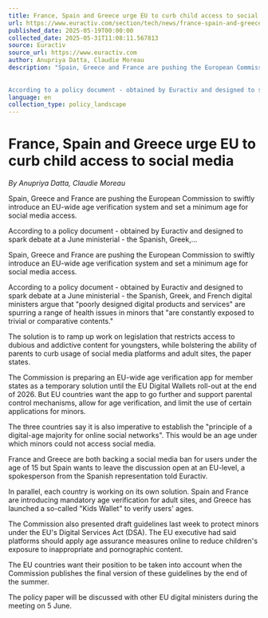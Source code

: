 ```yaml
---
title: France, Spain and Greece urge EU to curb child access to social media
url: https://www.euractiv.com/section/tech/news/france-spain-and-greece-urge-eu-to-curb-child-access-to-social-media/
published_date: 2025-05-19T00:00:00
collected_date: 2025-05-31T11:08:11.567813
source: Euractiv
source_url: https://www.euractiv.com
author: Anupriya Datta, Claudie Moreau
description: "Spain, Greece and France are pushing the European Commission to swiftly introduce an EU-wide age verification system and set a minimum age for social media access. 
 
 
According to a policy document - obtained by Euractiv and designed to spark debate at a June ministerial - the Spanish, Greek,..."
language: en
collection_type: policy_landscape
---
```


# France, Spain and Greece urge EU to curb child access to social media

*By Anupriya Datta, Claudie Moreau*

Spain, Greece and France are pushing the European Commission to swiftly introduce an EU-wide age verification system and set a minimum age for social media access. 
 
 
According to a policy document - obtained by Euractiv and designed to spark debate at a June ministerial - the Spanish, Greek,...

Spain, Greece and France are pushing the European Commission to swiftly introduce an EU-wide age verification system and set a minimum age for social media access.

According to a policy document - obtained by Euractiv and designed to spark debate at a June ministerial - the Spanish, Greek, and French digital ministers argue that "poorly designed digital products and services" are spurring a range of health issues in minors that "are constantly exposed to trivial or comparative contents."

The solution is to ramp up work on legislation that restricts access to dubious and addictive content for youngsters, while bolstering the ability of parents to curb usage of social media platforms and adult sites, the paper states.

The Commission is preparing an EU-wide age verification app for member states as a temporary solution until the EU Digital Wallets roll-out at the end of 2026. But EU countries want the app to go further and support parental control mechanisms, allow for age verification, and limit the use of certain applications for minors.

The three countries say it is also imperative to establish the "principle of a digital-age majority for online social networks". This would be an age under which minors could not access social media.

France and Greece are both backing a social media ban for users under the age of 15 but Spain wants to leave the discussion open at an EU-level, a spokesperson from the Spanish representation told Euractiv.

In parallel, each country is working on its own solution. Spain and France are introducing mandatory age verification for adult sites, and Greece has launched a so-called "Kids Wallet" to verify users' ages.

The Commission also presented draft guidelines last week to protect minors under the EU's Digital Services Act (DSA). The EU executive had said platforms should apply age assurance measures online to reduce children's exposure to inappropriate and pornographic content.

The EU countries want their position to be taken into account when the Commission publishes the final version of these guidelines by the end of the summer.

The policy paper will be discussed with other EU digital ministers during the meeting on 5 June.